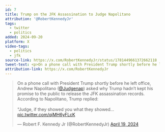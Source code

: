 ```yaml
---
id: 7
title: Trump on the JFK Assassination to Judge Napolitano
attribution: '@RobertKennedyJr'
tags:
  - twitter
  - politics
added: 2024-09-20
platform: X
video-tags:
  - politics
  - jfk
source-link: https://x.com/RobertKennedyJr/status/1781449661372662118
tweet-text: <p>On a phone call with President Trump shortly before he left office, Andrew Napolitano (<a href="https://x.com/Judgenap">@Judgenap</a>) asked why Trump hadn’t kept his promise to the public to release the JFK assassination records. According to Napolitano, Trump replied:</p><p>“Judge, if they showed you what they showed me, you wouldn’t have released them either.”</p><p>Who is “they”? What are they hiding?</p><p>Vote Robert F. Kennedy Jr. for president this November to find out <img src="https://abs-0.twimg.com/emoji/v2/svg/1f4a5.svg" alt="💥">SIGN THE PETITION demanding the JFK files be released <img src="https://abs-0.twimg.com/emoji/v2/svg/27a1.svg" alt="➡️"> <a href="https://t.co/dtIQpJLRPk">http://kennedy24.com/jfk-files-petition…</a> </p><p><a href="https://x.com/hashtag/KennedyShanahan24?src=hashtag_click">#KennedyShanahan24</a></p>
attribution-link: https://x.com/RobertKennedyJr
---
```


<blockquote class="twitter-tweet" data-media-max-width="560"><p lang="en" dir="ltr">On a phone call with President Trump shortly before he left office, Andrew Napolitano (<a href="https://twitter.com/Judgenap?ref_src=twsrc%5Etfw">@Judgenap</a>) asked why Trump hadn’t kept his promise to the public to release the JFK assassination records. According to Napolitano, Trump replied:<br><br>“Judge, if they showed you what they showed… <a href="https://t.co/qiMH6yFLcK">pic.twitter.com/qiMH6yFLcK</a></p>&mdash; Robert F. Kennedy Jr (@RobertKennedyJr) <a href="https://twitter.com/RobertKennedyJr/status/1781449661372662118?ref_src=twsrc%5Etfw">April 19, 2024</a></blockquote> <script async src="https://platform.twitter.com/widgets.js" charset="utf-8"></script>
